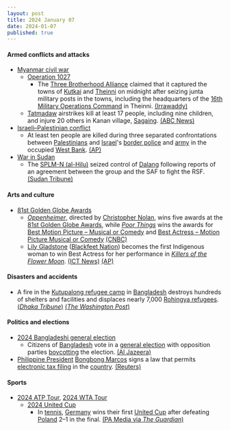 ```yaml
---
layout: post
title: 2024 January 07
date: 2024-01-07
published: true
---
```



#### Armed conflicts and attacks

* [Myanmar civil war](https://en.wikipedia.org/wiki/Myanmar_civil_war_%282021%E2%80%93present%29 "Myanmar civil war (2021–present)")
  * [Operation 1027](https://en.wikipedia.org/wiki/Operation_1027 "Operation 1027")
    * The [Three Brotherhood Alliance](https://en.wikipedia.org/wiki/Three_Brotherhood_Alliance "Three Brotherhood Alliance") claimed that it captured the towns of [Kutkai](https://en.wikipedia.org/wiki/Kutkai "Kutkai") and [Theinni](https://en.wikipedia.org/wiki/Theinni "Theinni") on midnight after seizing junta military posts in the towns, including the headquarters of the [16th Military Operations Command](https://en.wikipedia.org/wiki/Myanmar_Army#Military_Operations_Commands_(MOC) "Myanmar Army") in Theinni. [(Irrawaddy)](https://www.irrawaddy.com/news/burma/myanmars-brotherhood-alliance-seizes-two-more-towns-in-shan-state.html)
  * [Tatmadaw](https://en.wikipedia.org/wiki/Tatmadaw "Tatmadaw") airstrikes kill at least 17 people, including nine children, and injure 20 others in Kanan village, [Sagaing](https://en.wikipedia.org/wiki/Sagaing "Sagaing"). [(ABC News)](https://abcnews.go.com/International/wireStory/air-attack-northwestern-myanmar-kills-1-including-children-106171007)
* [Israeli–Palestinian conflict](https://en.wikipedia.org/wiki/Israeli%E2%80%93Palestinian_conflict "Israeli–Palestinian conflict")
  * At least ten people are killed during three separated confrontations between [Palestinians](https://en.wikipedia.org/wiki/Palestinians "Palestinians") and [Israel](https://en.wikipedia.org/wiki/Israel "Israel")'s [border police](https://en.wikipedia.org/wiki/Israel_Border_Police "Israel Border Police") and [army](https://en.wikipedia.org/wiki/Israel_Defense_Forces "Israel Defense Forces") in the occupied [West Bank](https://en.wikipedia.org/wiki/West_Bank "West Bank"). [(AP)](https://apnews.com/article/jenin-israel-west-bank-palestinians-c0265c5fc60cd8874d1dface7bf287a6)
* [War in Sudan](https://en.wikipedia.org/wiki/War_in_Sudan_%282023%E2%80%93present%29 "War in Sudan (2023–present)")
  * The [SPLM-N (al-Hilu)](https://en.wikipedia.org/wiki/Sudan_People%27s_Liberation_Movement%E2%80%93North "Sudan People's Liberation Movement–North") seized control of [Dalang](https://en.wikipedia.org/wiki/Dalang%2C_South_Kordofan "Dalang, South Kordofan") following reports of an agreement between the group and the SAF to fight the RSF. [(Sudan Tribune)](https://sudantribune.com/article281102/)

#### Arts and culture

* [81st Golden Globe Awards](https://en.wikipedia.org/wiki/81st_Golden_Globe_Awards "81st Golden Globe Awards")
  * *[Oppenheimer](https://en.wikipedia.org/wiki/Oppenheimer_%28film%29 "Oppenheimer (film)")*, directed by [Christopher Nolan](https://en.wikipedia.org/wiki/Christopher_Nolan "Christopher Nolan"), wins five awards at the [81st Golden Globe Awards](https://en.wikipedia.org/wiki/81st_Golden_Globe_Awards "81st Golden Globe Awards"), while *[Poor Things](https://en.wikipedia.org/wiki/Poor_Things_%28film%29 "Poor Things (film)")* wins the awards for [Best Motion Picture – Musical or Comedy](https://en.wikipedia.org/wiki/Golden_Globe_Award_for_Best_Motion_Picture_%E2%80%93_Musical_or_Comedy "Golden Globe Award for Best Motion Picture – Musical or Comedy") and [Best Actress – Motion Picture Musical or Comedy](https://en.wikipedia.org/wiki/Golden_Globe_Award_for_Best_Actress_%E2%80%93_Motion_Picture_Comedy_or_Musical "Golden Globe Award for Best Actress – Motion Picture Comedy or Musical") [(CNBC)](https://www.cnbc.com/amp/2024/01/08/oppenheimer-leading-golden-globes-with-wins-for-murphy-downey-jr-nolan.html)
  * [Lily Gladstone](https://en.wikipedia.org/wiki/Lily_Gladstone "Lily Gladstone") ([Blackfeet Nation](https://en.wikipedia.org/wiki/Blackfeet_Nation "Blackfeet Nation")) becomes the first Indigenous woman to win Best Actress for her performance in *[Killers of the Flower Moon](https://en.wikipedia.org/wiki/Killers_of_the_Flower_Moon_%28film%29 "Killers of the Flower Moon (film)")*. [(ICT News)](https://ictnews.org/news/lily-gladstone-wins-historic-golden-globe-for-best-actress) [(AP)](https://apnews.com/article/lily-gladstone-golden-globes-win-76ab72d61f7982594d95c67047a4e0c8)

#### Disasters and accidents

* A fire in the [Kutupalong refugee camp](https://en.wikipedia.org/wiki/Kutupalong_refugee_camp "Kutupalong refugee camp") in [Bangladesh](https://en.wikipedia.org/wiki/Bangladesh "Bangladesh") destroys hundreds of shelters and facilities and displaces nearly 7,000 [Rohingya refugees](https://en.wikipedia.org/wiki/Rohingya_refugees_in_Bangladesh "Rohingya refugees in Bangladesh"). [(*Dhaka Tribune*)](https://www.dhakatribune.com/bangladesh/rohingya-crisis/336118/unhcr-nearly-7-000-rohingya-refugees-homeless-as) [(*The Washington Post*)](https://www.washingtonpost.com/world/2024/01/07/bangladesh-rohingya-fire-refugees-myanmar/455f1794-ad35-11ee-bc8c-7319480da4f9_story.html)

#### Politics and elections

* [2024 Bangladeshi general election](https://en.wikipedia.org/wiki/2024_Bangladeshi_general_election "2024 Bangladeshi general election")
  * Citizens of [Bangladesh](https://en.wikipedia.org/wiki/Bangladesh "Bangladesh") vote in a [general election](https://en.wikipedia.org/wiki/General_election "General election") with opposition parties [boycotting](https://en.wikipedia.org/wiki/Election_boycott "Election boycott") the election. [(Al Jazeera)](https://www.aljazeera.com/news/liveblog/2024/1/7/bangladesh-election-live-country-votes-in-polls-boycotted-by-opposition)
* [Philippine President](https://en.wikipedia.org/wiki/Philippine_President "Philippine President") [Bongbong Marcos](https://en.wikipedia.org/wiki/Bongbong_Marcos "Bongbong Marcos") signs a law that permits [electronic tax filing](https://en.wikipedia.org/wiki/Electronic_tax_filing "Electronic tax filing") in the [country](https://en.wikipedia.org/wiki/Taxation_in_the_Philippines "Taxation in the Philippines"). [(Reuters)](https://www.reuters.com/markets/asia/philippines-enacts-new-law-that-makes-paying-taxes-easier-2024-01-07/)

#### Sports

* [2024 ATP Tour](https://en.wikipedia.org/wiki/2024_ATP_Tour "2024 ATP Tour"), [2024 WTA Tour](https://en.wikipedia.org/wiki/2024_WTA_Tour "2024 WTA Tour")
  * [2024 United Cup](https://en.wikipedia.org/wiki/2024_United_Cup "2024 United Cup")
    * In [tennis](https://en.wikipedia.org/wiki/Tennis "Tennis"), [Germany](https://en.wikipedia.org/wiki/Tennis_in_Germany "Tennis in Germany") wins their first [United Cup](https://en.wikipedia.org/wiki/United_Cup "United Cup") after defeating [Poland](https://en.wikipedia.org/wiki/Sport_in_Poland "Sport in Poland") 2–1 in the final. [(PA Media via *The Guardian*)](https://www.theguardian.com/sport/2024/jan/07/united-cup-final-tennis-germany-poland-alexander-zverev-iga-swiatek-wins)
